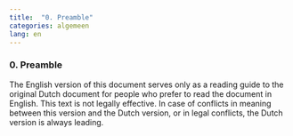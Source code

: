 ```yaml
---
title:  "0. Preamble"
categories: algemeen
lang: en
---
```

### 0. Preamble
The English version of this document serves only as a reading guide to the original Dutch document for people who prefer to read the document in English. This text is not legally effective. In case of conflicts in meaning between this version and the Dutch version, or in legal conflicts, the Dutch version is always leading.
